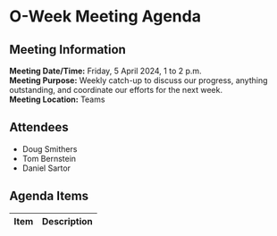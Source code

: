 # O-Week Meeting Agenda
## Meeting Information
**Meeting Date/Time:** Friday, 5 April 2024, 1 to 2 p.m.  
**Meeting Purpose:** Weekly catch-up to discuss our progress, anything outstanding, and coordinate our efforts for the next week.  
**Meeting Location:** Teams  

## Attendees
- Doug Smithers
- Tom Bernstein
- Daniel Sartor

## Agenda Items

Item | Description
---- | ----
